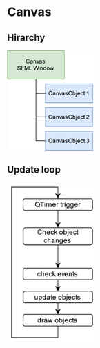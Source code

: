 # Canvas

## Hirarchy
<img src="CanvasObjectHirarchy.png" alt="Object hirarchy" width="200"/><br>


## Update loop
<img src="UpdateLoopSingle.png" alt="Object hirarchy" width="200"/><br>
